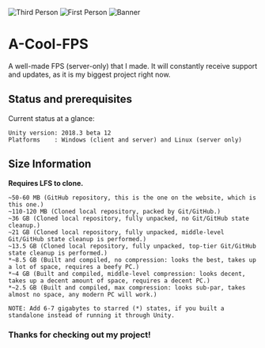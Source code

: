 ![Third Person](https://cdn.discordapp.com/attachments/482739791658614785/520803348388118530/ThirdPerson.png)
![First Person](https://cdn.discordapp.com/attachments/482739791658614785/520802740914618379/FirstPerson.png)
![Banner](https://cdn.discordapp.com/attachments/482739791658614785/520804601956663296/Banner.png)
# A-Cool-FPS
A well-made FPS (server-only) that I made. It will constantly receive support and updates, as
it is my biggest project right now.

## Status and prerequisites

Current status at a glance:
```
Unity version: 2018.3 beta 12 
Platforms    : Windows (client and server) and Linux (server only)
```

## Size Information
**Requires LFS to clone.**
```
~50-60 MB (GitHub repository, this is the one on the website, which is this one.)
~110-120 MB (Cloned local repository, packed by Git/GitHub.)
~36 GB (Cloned local repository, fully unpacked, no Git/GitHub state cleanup.) 
~21 GB (Cloned local repository, fully unpacked, middle-level Git/GitHub state cleanup is performed.)
~13.5 GB (Cloned local repository, fully unpacked, top-tier Git/GitHub state cleanup is performed.)
*~8.5 GB (Built and compiled, no compression: looks the best, takes up a lot of space, requires a beefy PC.)
*~4 GB (Built and compiled, middle-level compression: looks decent, takes up a decent amount of space, requires a decent PC.)
*~2.5 GB (Built and compiled, max compression: looks sub-par, takes almost no space, any modern PC will work.)

NOTE: Add 6-7 gigabytes to starred (*) states, if you built a standalone instead of running it through Unity.
```
### Thanks for checking out my project!

